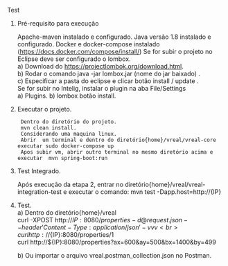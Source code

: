 Test 

1) Pré-requisito para execução

   	Apache-maven instalado e configurado.
   	Java versão 1.8 instalado e configurado.
   	Docker e docker-compose instalado (https://docs.docker.com/compose/install/)
   	Se for subir o projeto no Eclipse deve ser configurado o lombox.<br>
   		a) Download do https://projectlombok.org/download.html. <br>
   		b) Rodar o comando java -jar lombox.jar (nome do jar baixado) . <br>
   		c) Especificar a pasta do eclipse e clicar botão install / update .<br>
   	Se for subir no Intelig, instalar o plugin na aba File/Settings <br>
   		a) Plugins.
   		b) lombox botão install.

2) Executar o projeto.

    	Dentro do diretório do projeto.
    	mvn clean install.
    	Considerando uma maquina linux.
    	Abrir  um terminal e dentro do diretório{home}/vreal/vreal-core executar sudo docker-compose up 
    	Apos subir vm, abrir outro terminal no mesmo diretório acima e executar  mvn spring-boot:run

3) Test Integrado.

	Após execução da etapa 2, entrar no diretório{home}/vreal/vreal-integration-test e executar o comando: mvn test -Dapp.host=http://{IP}

4) Test.<br>
    a) Dentro do diretório{home}/vreal<br>
	curl -XPOST http://${IP}:8080/properties -d @request.json --header 'Content-Type:application/json' -vvv<br>
	curl http://${IP}:8080/properties/1<br>
	curl http://${IP}:8080/properties\?ax\=600\&ay\=500\&bx\=1400\&by\=499<br>
	
    b) Ou importar o arquivo vreal.postman_collection.json no Postman.
